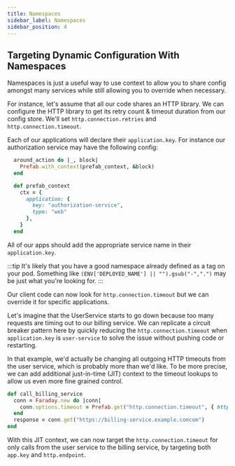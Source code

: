 ```yaml
---
title: Namespaces
sidebar_label: Namespaces
sidebar_position: 4
---
```


## Targeting Dynamic Configuration With Namespaces

Namespaces is just a useful way to use context to allow you to share config amongst many services while still allowing you to override when necessary.

For instance, let's assume that all our code shares an HTTP library. We can configure the HTTP library to get its retry count & timeout duration from our config store.
We'll set `http.connection.retries` and `http.connection.timeout`.

Each of our applications will declare their `application.key`. For instance our authorization service may have the following config:

```ruby
  around_action do |_, block|
    Prefab.with_context(prefab_context, &block)
  end

  def prefab_context
    ctx = {
      application: {
        key: "authorization-service",
        type: "web"
      },
    }
  end  
 ```

All of our apps should add the appropriate service name in their `application.key`.

:::tip
It's likely that you have a good namespace already defined as a tag on your pod. Something like `(ENV['DEPLOYED_NAME'] || "").gsub("-",".")` may be just what you're looking for.
:::

Our client code can now look for `http.connection.timeout` but we can override it for specific applications. 

Let's imagine that the UserService starts to go down because too many requests are timing out to our billing service. We can replicate a circuit breaker pattern here by quickly reducing the `http.connection.timeout` when `application.key` is `user-service` to solve the issue without pushing code or restarting. 

In that example, we'd actually be changing all outgoing HTTP timeouts from the user service, which is probably more than we'd like. To be more precise, we can add additional just-in-time (JIT) context to the timeout lookups to allow us even more fine grained control.

```ruby
def call_billing_service
  conn = Faraday.new do |conn|
    conn.options.timeout = Prefab.get("http.connection.timeout", { http: { endpoint: "billing" } })
  end
  response = conn.get("https://billing-service.example.comcom")
end  
```

With this JIT context, we can now target the `http.connection.timeout` for only calls from the user service to the billing service, by targeting both `app.key` and `http.endpoint`.
